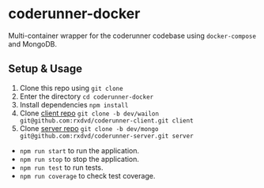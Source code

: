 # coderunner-docker

Multi-container wrapper for the coderunner codebase using `docker-compose` and MongoDB.

## Setup & Usage

1. Clone this repo using `git clone`
2. Enter the directory `cd coderunner-docker`
3. Install dependencies `npm install`
4. Clone [client repo](https://github.com/rxdvd/coderunner-client/tree/dev/wailon) `git clone -b dev/wailon git@github.com:rxdvd/coderunner-client.git client`
5. Clone [server repo](https://github.com/rxdvd/coderunner-server/tree/dev/mongo) `git clone -b dev/mongo git@github.com:rxdvd/coderunner-server.git server`
   
* `npm run start` to run the application.
* `npm run stop` to stop the application.
* `npm run test` to run tests.
* `npm run coverage` to check test coverage.
